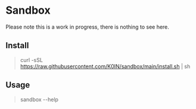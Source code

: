 
# Sandbox

Please note this is a work in progress, there is nothing to see here.

## Install

> curl -sSL https://raw.githubusercontent.com/K0IN/sandbox/main/install.sh | sh

## Usage

> sandbox --help